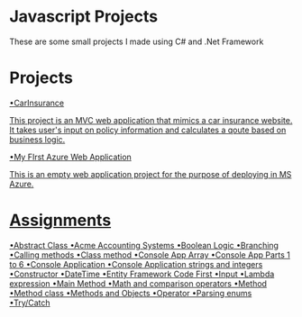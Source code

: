 # Javascript Projects
These are some small projects I made using C# and .Net Framework

# Projects

<a href="https://github.com/Victorino13/Basic-C--projects/tree/main/CarInsurance">•CarInsurance<br>

This project is an MVC web application that mimics a car insurance website. It takes user's input
on policy information and calculates a qoute based on business logic.

<a href="https://github.com/Victorino13/Basic-C--projects/blob/main/MyFirstAzureWebApp">•My FIrst Azure Web Application<br>

This is an empty web application project for the purpose of deploying in MS Azure.


# Assignments

•Abstract Class
•Acme Accounting Systems
•Boolean Logic
•Branching
•Calling methods
•Class method
•Console App Array
•Console App Parts 1 to 6
•Console Application 
•Console Application strings and integers
•Constructor
•DateTime
•Entity Framework Code First
•Input
•Lambda expression
•Main Method
•Math and comparison operators
•Method
•Method class 
•Methods and Objects
•Operator
•Parsing enums
•Try/Catch 




